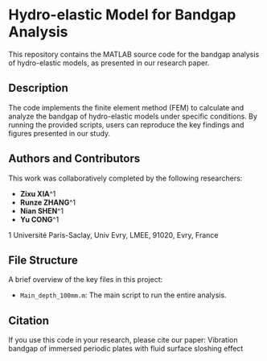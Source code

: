 # Hydro-elastic Model for Bandgap Analysis

This repository contains the MATLAB source code for the bandgap analysis of hydro-elastic models, as presented in our research paper.

## Description

The code implements the finite element method (FEM) to calculate and analyze the bandgap of hydro-elastic models under specific conditions. By running the provided scripts, users can reproduce the key findings and figures presented in our study.

## Authors and Contributors

This work was collaboratively completed by the following researchers:

* **Zixu XIA**^1
* **Runze ZHANG**^1
* **Nian SHEN**^1
* **Yu CONG**^1
  
1 Université Paris-Saclay, Univ Evry, LMEE, 91020, Evry, France
  
## File Structure

A brief overview of the key files in this project:

* `Main_depth_100mm.m`: The main script to run the entire analysis.

## Citation

If you use this code in your research, please cite our paper: Vibration bandgap of immersed periodic plates with fluid surface sloshing effect
